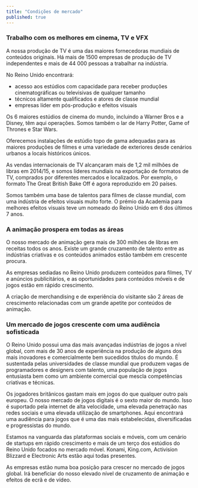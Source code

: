 ```yaml
---
title: "Condições de mercado"
published: true
---
```

### Trabalho com os melhores em cinema, TV e VFX 

A nossa produção de TV é uma das maiores fornecedoras mundiais de conteúdos originais. Há mais de 1500 empresas de produção de TV independentes e mais de 44 000 pessoas a trabalhar na indústria.    

No Reino Unido encontrará:
- acesso aos estúdios com capacidade para receber produções cinematográficas ou televisivas de qualquer tamanho 
- técnicos altamente qualificados e atores de classe mundial
- empresas líder em pós-produção e efeitos visuais

Os 6 maiores estúdios de cinema do mundo, incluindo a Warner Bros e a Disney, têm aqui operações. Somos também o lar de Harry Potter, Game of Thrones e Star Wars.  

Oferecemos instalações de estúdio topo de gama adequadas para as maiores produções de filmes e uma variedade de exteriores desde cenários urbanos a locais históricos únicos.

As vendas internacionais de TV alcançaram mais de 1,2 mil milhões de libras em 2014/15, e somos líderes mundiais na exportação de formatos de TV, comprados por diferentes mercados e localizados. Por exemplo, o formato The Great British Bake Off é agora reproduzido em 20 países. 

Somos também uma base de talentos para filmes de classe mundial, com uma indústria de efeitos visuais muito forte. O prémio da Academia para melhores efeitos visuais teve um nomeado do Reino Unido em 6 dos últimos 7 anos.

### A animação prospera em todas as áreas

O nosso mercado de animação gera mais de 300 milhões de libras em receitas todos os anos. Existe um grande cruzamento de talento entre as indústrias criativas e os conteúdos animados estão também em crescente procura. 

As empresas sediadas no Reino Unido produzem conteúdos para filmes, TV e anúncios publicitários, e as oportunidades para conteúdos móveis e de jogos estão em rápido crescimento. 

A criação de merchandising e de experiência do visitante são 2 áreas de crescimento relacionadas com um grande apetite por conteúdos de animação.

### Um mercado de jogos crescente com uma audiência sofisticada

O Reino Unido possui uma das mais avançadas indústrias de jogos a nível global, com mais de 30 anos de experiência na produção de alguns dos mais inovadores e comercialmente bem sucedidos títulos do mundo. É sustentada pelas universidades de classe mundial que produzem vagas de programadores e designers com talento, uma população de jogos entusiasta bem como um ambiente comercial que mescla competências criativas e técnicas.

Os jogadores britânicos gastam mais em jogos do que qualquer outro país europeu. O nosso mercado de jogos digitais é o sexto maior do mundo. Isso é suportado pela internet de alta velocidade, uma elevada penetração nas redes sociais e uma elevada utilização de smartphones. Aqui encontrará uma audiência para jogos que é uma das mais estabelecidas, diversificadas e progressistas do mundo.

Estamos na vanguarda das plataformas sociais e móveis, com um cenário de startups em rápido crescimento e mais de um terço dos estúdios do Reino Unido focados no mercado móvel. Konami, King.com, Activision Blizzard e Electronic Arts estão aqui todas presentes.

As empresas estão numa boa posição para crescer no mercado de jogos global. Irá beneficiar do nosso elevado nível de cruzamento de animação e efeitos de ecrã e de vídeo.
